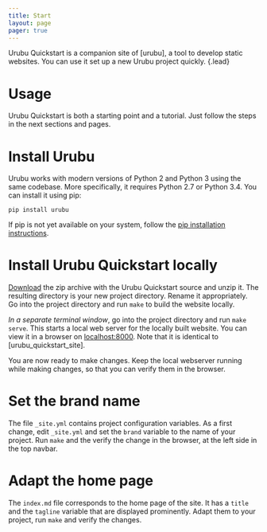 ```yaml
---
title: Start  
layout: page
pager: true
---
```


Urubu Quickstart is a companion site of [urubu], a tool to develop static
websites.  You can use it set up a new Urubu project quickly.
{.lead}

Usage
=====

Urubu Quickstart is both a starting point and a tutorial. Just follow
the steps in the next sections and pages.

Install Urubu
=============

Urubu works with modern versions of Python 2 and Python 3 using the same
codebase. More specifically, it requires Python 2.7 or Python 3.4.
You can install it using pip:

```
pip install urubu
```

If pip is not yet available on your system, follow the [pip installation
instructions][pip_install].

[pip_install]: http://www.pip-installer.org/en/latest/installing.html

Install Urubu Quickstart locally
================================

[Download][urubu_quickstart_archive] the zip archive with the Urubu Quickstart
source and unzip it. The resulting directory is your new project directory.
Rename it appropriately.  Go into the project directory and run `make` to
build the website locally.

[urubu_quickstart_archive]: https://github.com/jandecaluwe/urubu-quickstart/archive/master.zip

*In a separate terminal window*, go into the project directory and run `make
serve`.  This starts a local web server for the locally built website.  You can
view it in a browser on [localhost:8000](http://localhost:8000).  Note that it
is identical to [urubu_quickstart_site].

You are now ready to make changes. Keep the local webserver running while
making changes, so that you can verify them in the browser.

Set the brand name
==================

The file `_site.yml` contains project configuration variables.  As a first
change, edit `_site.yml` and set the `brand` variable to the name of your
project. Run `make` and the verify the change in the browser, at the left side
in the top navbar.

Adapt the home page
===================

The `index.md` file corresponds to the home page of the site. It has a `title`
and the `tagline` variable that are displayed prominently. Adapt them to your
project, run `make` and verify the changes.
